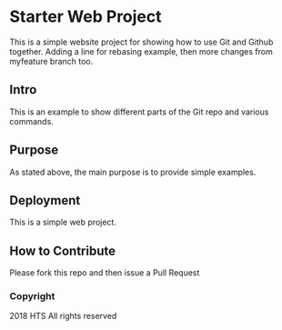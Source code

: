 # Starter Web Project

This is a simple website project for showing how to use Git and Github together.
Adding a line for rebasing example, then more changes from myfeature branch too.

## Intro

This is an example to show different parts of the Git repo and various commands.

## Purpose

As stated above, the main purpose is to provide simple examples.

## Deployment

This is a simple web project.

## How to Contribute

Please fork this repo and then issue a Pull Request

### Copyright

2018 HTS All rights reserved